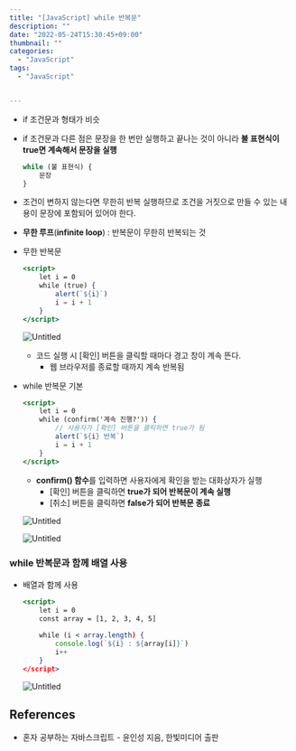 ```yaml
---
title: "[JavaScript] while 반복문"
description: ""
date: "2022-05-24T15:30:45+09:00"
thumbnail: ""
categories:
  - "JavaScript"
tags:
  - "JavaScript"


---
```

<!--more-->

- if 조건문과 형태가 비슷
- if 조건문과 다른 점은 문장을 한 번만 실행하고 끝나는 것이 아니라 **불 표현식이 true면 계속해서 문장을 실행**
    
    ```jsx
    while (불 표현식) {
    	문장
    }
    ```
    
- 조건이 변하지 않는다면 무한히 반복 실행하므로 조건을 거짓으로 만들 수 있는 내용이 문장에 포함되어 있어야 한다.
- **무한 루프**(**infinite loop**) : 반복문이 무한히 반복되는 것
- 무한 반복문
    
    ```jsx
    <script>
    	let i = 0
    	while (true) {
    		alert(`${i}`)
    		i = i + 1
    	}
    </script>
    ```
    
    ![Untitled](/images/lang_javascript/study/JavaScript_while_반복문/Untitled.png)
    
    - 코드 실행 시 [확인] 버튼을 클릭할 때마다 경고 창이 계속 뜬다.
        - 웹 브라우저를 종료할 때까지 계속 반복됨
- while 반복문 기본
    
    ```jsx
    <script>
    	let i = 0
    	while (confirm('계속 진행?')) {
    		// 사용자가 [확인] 버튼을 클릭하면 true가 됨
    		alert(`${i} 반복`)
    		i = i + 1
    	}
    </script>
    ```
    
    - **confirm() 함수**를 입력하면 사용자에게 확인을 받는 대화상자가 실행
        - [확인] 버튼을 클릭하면 **true가 되어 반복문이 계속 실행**
        - [취소] 버튼을 클릭하면 **false가 되어 반복문 종료**
    
    ![Untitled](/images/lang_javascript/study/JavaScript_while_반복문/Untitled%201.png)
    
    ![Untitled](/images/lang_javascript/study/JavaScript_while_반복문/Untitled%202.png)
    

### while 반복문과 함께 배열 사용

- 배열과 함께 사용
    
    ```jsx
    <script>
    	let i = 0
    	const array = [1, 2, 3, 4, 5]
    	
    	while (i < array.length) {
    		console.log(`${i} : ${array[i]}`)
    		i++
    	}
    </script>
    ```
    
    ![Untitled](/images/lang_javascript/study/JavaScript_while_반복문/Untitled%203.png)
    

## References

- 혼자 공부하는 자바스크립트 - 윤인성 지음, 한빛미디어 출판